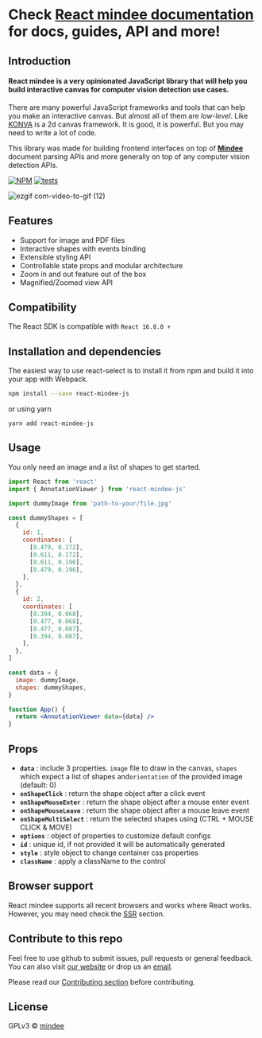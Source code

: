 # Check [React mindee documentation](https://react-mindee-js.netlify.app) for docs, guides, API and more!

## Introduction

#### **React mindee** is a very opinionated JavaScript library that will help you build interactive canvas for computer vision detection use cases.

There are many powerful JavaScript frameworks and tools that can help you make an interactive canvas. But almost all of them are _low-level_. Like [KONVA](https://konvajs.org/) is a 2d canvas framework. It is good, it is powerful. But you may need to write a lot of code.

This library was made for building frontend interfaces on top of **[Mindee](https://mindee.com/)** document parsing APIs and more generally on top of any computer vision detection APIs.

[![NPM](https://img.shields.io/npm/v/react-mindee-js.svg)](https://www.npmjs.com/package/react-mindee-js/v/1.3.0) [![tests](https://github.com/mindee/react-mindee-js/actions/workflows/cypress-workflow.yml/badge.svg?branch=new-version)](https://github.com/mindee/react-mindee-js/actions/workflows/cypress-workflow.yml)

![ezgif com-video-to-gif (12)](https://user-images.githubusercontent.com/41388086/87852820-92045b80-c905-11ea-808e-5a971de2b29f.gif)

## Features

- Support for image and PDF files
- Interactive shapes with events binding
- Extensible styling API
- Controllable state props and modular architecture
- Zoom in and out feature out of the box
- Magnified/Zoomed view API

## Compatibility

The React SDK is compatible with `React 16.8.0 +`

## Installation and dependencies

The easiest way to use react-select is to install it from npm and build it into your app with Webpack.

```bash
npm install --save react-mindee-js
```

or using yarn

```
yarn add react-mindee-js
```

## Usage

You only need an image and a list of shapes to get started.

```jsx
import React from 'react'
import { AnnotationViewer } from 'react-mindee-js'

import dummyImage from 'path-to-your/file.jpg'

const dummyShapes = [
  {
    id: 1,
    coordinates: [
      [0.479, 0.172],
      [0.611, 0.172],
      [0.611, 0.196],
      [0.479, 0.196],
    ],
  },
  {
    id: 2,
    coordinates: [
      [0.394, 0.068],
      [0.477, 0.068],
      [0.477, 0.087],
      [0.394, 0.087],
    ],
  },
]

const data = {
  image: dummyImage,
  shapes: dummyShapes,
}

function App() {
  return <AnnotationViewer data={data} />
}
```

## Props

- **`data`** : include 3 properties. `image` file to draw in the canvas, `shapes` which expect a list of shapes and`orientation` of the provided image (default: 0)
- **`onShapeClick`** : return the shape object after a click event
- **`onShapeMouseEnter`** : return the shape object after a mouse enter event
- **`onShapeMouseLeave`** : return the shape object after a mouse leave event
- **`onShapeMultiSelect`** : return the selected shapes using (CTRL + MOUSE CLICK & MOVE)
- **`options`** : object of properties to customize default configs
- **`id`** : unique id, if not provided it will be automatically generated
- **`style`** : style object to change container css properties
- **`className`** : apply a className to the control

## Browser support

React mindee supports all recent browsers and works where React works. However, you may need check the [SSR](/docs/ssr) section.

## Contribute to this repo

Feel free to use github to submit issues, pull requests or general feedback.
You can also visit [our website](https://mindee.com) or drop us an [email](mailto:contact@mindee.com).

Please read our [Contributing section](https://github.com/publicMindee/react-mindee-js/blob/master/CONTRIBUTING.md) before contributing.

## License

GPLv3 © [mindee](https://mindee.com)
